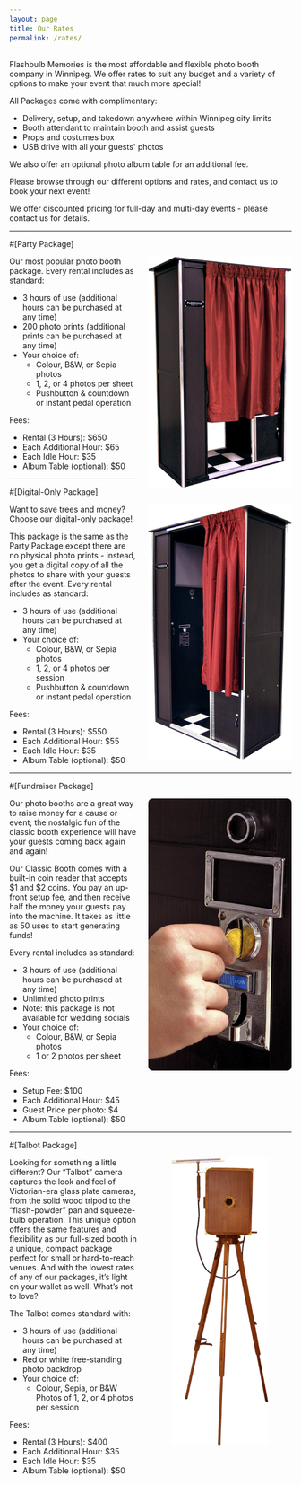 ```yaml
---
layout: page
title: Our Rates
permalink: /rates/
---
```


Flashbulb Memories is the most affordable and flexible photo booth company in Winnipeg. We offer rates to suit any budget and a variety of options to make your event that much more special!

All Packages come with complimentary:

- Delivery, setup, and takedown anywhere within Winnipeg city limits
- Booth attendant to maintain booth and assist guests
- Props and costumes box
- USB drive with all your guests' photos

We also offer an optional photo album table for an additional fee.

Please browse through our different options and rates, and contact us to book your next event!

We offer discounted pricing for full-day and multi-day events - please contact us for details.

---

#[Party Package]

<div class="image" style="float:right; width:256px; margin-left:20px;"><img src="/r/i/var/rates_classic.png" alt-text="The Classic Booth"/></div>

Our most popular photo booth package. Every rental includes as standard:

- 3 hours of use (additional hours can be purchased at any time)
- 200 photo prints (additional prints can be purchased at any time)
- Your choice of:
	- Colour, B&W, or Sepia photos
	- 1, 2, or 4 photos per sheet
	- Pushbutton & countdown or instant pedal operation

Fees:

- Rental (3 Hours): $650
- Each Additional Hour: $65
- Each Idle Hour: $35
- Album Table (optional): $50

---
	
#[Digital-Only Package]

<div class="image" style="float:right; width:256px; margin-left:20px;"><img src="/r/i/var/home_main.png" alt-text="The Classic Booth"/></div>

Want to save trees and money? Choose our digital-only package!

This package is the same as the Party Package except there are no physical photo prints - instead, you get a digital copy of all the photos to share with your guests after the event. Every rental includes as standard:

- 3 hours of use (additional hours can be purchased at any time)
- Your choice of:
	- Colour, B&W, or Sepia photos
	- 1, 2, or 4 photos per session
	- Pushbutton & countdown or instant pedal operation

Fees:

- Rental (3 Hours): $550
- Each Additional Hour: $55
- Each Idle Hour: $35
- Album Table (optional): $50

---

#[Fundraiser Package]

<div class="image" style="float:right; width:256px; margin-left:20px;"><img src="/r/i/var/rates_fundraiser.png" style="border-radius:8px;" alt-text="Coin Operation"/></div>

Our photo booths are a great way to raise money for a cause or event; the nostalgic fun of the classic booth experience will have your guests coming back again and again!

Our Classic Booth comes with a built-in coin reader that accepts $1 and $2 coins. You pay an up-front setup fee, and then receive half the money your guests pay into the machine. It takes as little as 50 uses to start generating funds!

Every rental includes as standard:

- 3 hours of use (additional hours can be purchased at any time)
- Unlimited photo prints
- Note: this package is not available for wedding socials
- Your choice of:
	- Colour, B&W, or Sepia photos
	- 1 or 2 photos per sheet

Fees:

- Setup Fee: $100
- Each Additional Hour: $45
- Guest Price per photo: $4
- Album Table (optional): $50

---

#[Talbot Package]

<div class="image" style="float:right; width:172px; margin-left:20px; padding:0px 42px;"><img src="/r/i/var/talbot.png" alt-text="Talbot Camera"/></div>

Looking for something a little different? Our “Talbot” camera captures the look and feel of Victorian-era glass plate cameras, from the solid wood tripod to the “flash-powder” pan and squeeze-bulb operation. This unique option offers the same features and flexibility as our full-sized booth in a unique, compact package perfect for small or hard-to-reach venues. And with the lowest rates of any of our packages, it’s light on your wallet as well. What’s not to love?

The Talbot comes standard with:

- 3 hours of use (additional hours can be purchased at any time)
- Red or white free-standing photo backdrop
- Your choice of:
	- Colour, Sepia, or B&W Photos of 1, 2, or 4 photos per session
	
Fees:

- Rental (3 Hours): $400
- Each Additional Hour: $35
- Each Idle Hour: $35
- Album Table (optional): $50